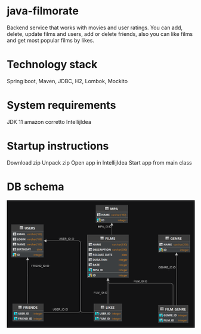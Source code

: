 # java-filmorate
Backend service that works with movies and user ratings. You can add, delete, update films and users,
add or delete friends, also you can like films and get most popular films by likes.

# Technology stack
Spring boot, Maven, JDBC, H2, Lombok, Mockito

# System requirements
JDK 11 amazon corretto 
IntellijIdea

# Startup instructions
Download zip
Unpack zip
Open app in IntellijIdea
Start app from main class

# DB schema
![Schema DB](src/main/resources/schema.png)
